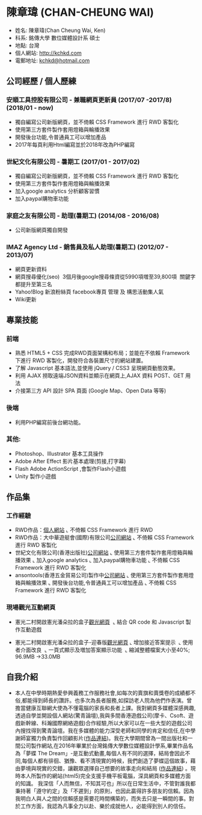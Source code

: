 # 陳章瑋 (CHAN-CHEUNG WAI)

* 姓名: 陳章瑋(Chan Cheung Wai, Ken)
* 科系: 銘傳大學 數位媒體設計系 碩士
* 地點: 台灣
* 個人網站: http://kchkd.com
* 電郵地址: kchkd@hotmail.com

## 公司經歷 / 個人歷練

### 安順工具控股有限公司 - 兼職網頁更新員 (2017/07 -2017/8)(2018/01 - now)
* 獨自編寫公司新版網頁，並不倚賴 CSS Framework 進行 RWD 客製化
* 使用第三方套件製作套用燈箱與輪播效果
* 開發後台功能,令普通員工可以增加產品
* 2017年每頁利用Html編寫並於2018年改為PHP編寫

### 世紀文化有限公司 - 暑期工 (2017/01 - 2017/02)
* 獨自編寫公司新版網頁，並不倚賴 CSS Framework 進行 RWD 客製化
* 使用第三方套件製作套用燈箱與輪播效果
* 加入google analytics 分析顧客習慣
* 加入paypal購物車功能
  
### 家庭之友有限公司 - 助理(暑期工) (2014/08 - 2016/08)
* 公司新版網頁獨自開發

###  IMAZ Agency Ltd - 銷售員及私人助理(暑期工) (2012/07 - 2013/07)
* 網頁更新資料
* 網頁搜尋優化(seo)
  3個月後google搜尋條資從5990項増至39,800項
  關鍵字都提升至第三名
* Yahoo!Blog 新浪粉絲頁 facebook專頁 管理 及 構思活動集人氣
* Wiki更新

## 專業技能

### 前端

* 熟悉 HTML5 + CSS 完成RWD頁面架構和布局；並能在不依賴 Framework 下進行 RWD 客製化，開發符合各裝置尺寸的網站建置。
* 了解 Javascript 基本語法,並使用 jQuery / CSS3 呈現網頁動態效果。
* 利用 AJAX 撈取遠端JSON資料並顯示在網頁上,AJAX 資料 POST、GET 用法
* 介接第三方 API 設計 SPA 頁面 (Google Map、Open Data 等等)

### 後端
* 利用PHP編寫前後台網功能。

### 其他:
* Photoshop、Illustrator 基本工具操作
* Adobe After Effect 影片基本處理(剪接,打字幕)
* Flash Adobe ActionScript ,會製作Flash小遊戲
* Unity 製作小遊戲

## 作品集

### 工作經驗
- RWD作品：<a href="http://kchkd.com" target="_blank">個人網站</a>
  ⌞ 不倚賴 CSS Framework 進行 RWD 
- RWD作品：大中華遊艇會(國際)有限公司<a href="http://www.gcyclub.com/index.html" target="_blank">公司網站</a>
  ⌞ 不倚賴 CSS Framework 進行 RWD 客製化
- 世紀文化有限公司(香港出版社)<a href="http://www.whitecatblackcat.org" target="_blank">公司網站</a>
  ⌞ 使用第三方套件製作套用燈箱與輪播效果
  ⌞ 加入google analytics
  ⌞ 加入paypal購物車功能
  ⌞ 不倚賴 CSS Framework 進行 RWD 客製化
- ansontools(香港五金貿易公司)製作中<a href="http://kchkd.com/anson/php" target="_blank">公司網站</a>
  ⌞ 使用第三方套件製作套用燈箱與輪播效果
  ⌞ 開發後台功能,令普通員工可以增加產品
  ⌞ 不倚賴 CSS Framework 進行 RWD 客製化
  
### 現場觀光互動網頁
- 憲光二村開啟憲光潘朵拉的盒子<a href="http://kchkd.com/s2/game/" target="_blank">觀光網頁</a>
  ⌞ 結合 QR code 和 Javascript 製作互動遊戲
  
- 憲光二村開啟憲光潘朵拉的盒子-迎春版<a href="http://kchkd.com/s2/game2/" target="_blank">觀光網頁</a>
  ⌞ 增加接近答案提示
  ⌞ 使用者介面改良
  ⌞ 一頁式顯示及増加答案顯示功能
  ⌞ 縮減整體檔案大小至40%; 96.9MB ->33.0MB
  
## 自我介紹

* 本人在中學時期熱愛參興義務工作服務社會,如每次的賣旗和賣獎卷的成績都不俗,都能得到師長的讚許。也多次為長者服務,如探訪老人院為他們作表演。曾擔當健康互聯網大使為不懂電腦的家長和長者上課。我對網頁多媒體深感興趣,透過自學並開設個人網站(驚青論壇),我與多間香港遊戲公司(摩卡、Csoft、遊戲新幹線、科瀚國際網絡遊戲)合作經驗,所以大家可以在一些大型的遊戲公司內搜找得到驚青論壇。我在多媒體的能力深受老師和同學的肯定和信任,在中學謝師宴獨力負責製作回顧影片(<a href="https://www.youtube.com/watch?v=s2vmSVf-qKo" target="_blank">作品連結</a>)。我在大學期間曾為一間出版社和一間公司製作網站,在2016年畢業於台灣銘傳大學數位媒體設計學系,畢業作品名為「夢蝶 The Dream」-是互動式動畫,每個人有不同的選擇，結局會因此不同,每個人都有徘徊、猶豫、看不清現實的時候，我們創造了夢蝶這個故事，藉由夢境與現實的交錯，讓觀眾選擇自己想要的故事走向和結局 (<a href="https://www.youtube.com/watch?v=_2Ul-t7tng4" target="_blank">作品連結</a>) 。現時本人所製作的網站(html5)完全支援手機平板電腦，深具網頁和多媒體方面的知識。
我深信「人而無信，不知其可也」所以在日常生活中，不管對誰我都秉持著「遵守約定」及「不遲到」的原則，也因此贏得許多朋友的信賴。因為我明白人與人之間的信賴感是需要花時間構築的，而失去只是一瞬間的事。對於工作方面，我認為凡事全力以赴、樂於成就他人，必能得到別人的信任。






